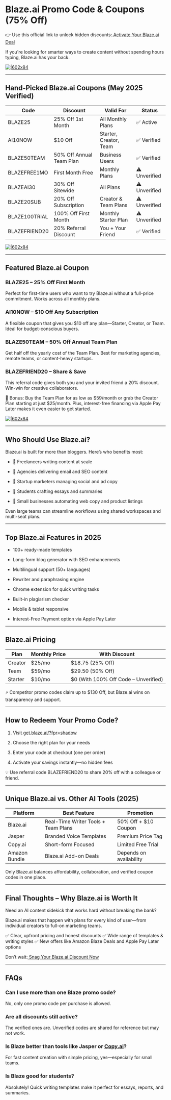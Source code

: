 # Blaze.ai Promo Code & Coupons (75% Off)

👉 Use this official link to unlock hidden discounts:[ Activate Your Blaze.ai Deal](https://get.blaze.ai/?fpr=shadow)

If you're looking for smarter ways to create content without spending hours typing, Blaze.ai has your back.

[![|602x84](https://lh7-rt.googleusercontent.com/docsz/AD_4nXcwB6sCIuCGRK5pAa0EBKsHJgkfepPmZ7UfFHrK2DTKsUsDw1OlsdJwUsxkxqdkvm1Dqo4aN41Alzapaxmg59COkxIrwYx_1IRTHlpzI43f0uPtbgqqJaOeDs_4L7C_DMqFInEqaQ?key=e5Jai1o9OCLKmbPlSjDSzQ)](https://get.blaze.ai/?fpr=shadow)

---

## Hand-Picked Blaze.ai Coupons (May 2025 Verified)

|Code|Discount|Valid For|Status|
| --- | --- | --- | --- |
|BLAZE25|25% Off 1st Month|All Monthly Plans|✅ Active|
|AI10NOW|$10 Off|Starter, Creator, Team|✅ Verified|
|BLAZE50TEAM|50% Off Annual Team Plan|Business Users|✅ Verified|
|BLAZEFREE1MO|First Month Free|Monthly Plans|⚠️ Unverified|
|BLAZEAI30|30% Off Sitewide|All Plans|⚠️ Unverified|
|BLAZE20SUB|20% Off Subscription|Creator & Team Plans|⚠️ Unverified|
|BLAZE100TRIAL|100% Off First Month|Monthly Starter Plan|⚠️ Unverified|
|BLAZEFRIEND20|20% Referral Discount|You + Your Friend|✅ Verified|

[![|602x84](https://lh7-rt.googleusercontent.com/docsz/AD_4nXcwB6sCIuCGRK5pAa0EBKsHJgkfepPmZ7UfFHrK2DTKsUsDw1OlsdJwUsxkxqdkvm1Dqo4aN41Alzapaxmg59COkxIrwYx_1IRTHlpzI43f0uPtbgqqJaOeDs_4L7C_DMqFInEqaQ?key=e5Jai1o9OCLKmbPlSjDSzQ)](https://get.blaze.ai/?fpr=shadow)

---

## Featured Blaze.ai Coupon

### BLAZE25 – 25% Off First Month

Perfect for first-time users who want to try Blaze.ai without a full-price commitment. Works across all monthly plans.

### AI10NOW – $10 Off Any Subscription

A flexible coupon that gives you $10 off any plan—Starter, Creator, or Team. Ideal for budget-conscious buyers.

### BLAZE50TEAM – 50% Off Annual Team Plan

Get half off the yearly cost of the Team Plan. Best for marketing agencies, remote teams, or content-heavy startups.

### BLAZEFRIEND20 – Share & Save

This referral code gives both you and your invited friend a 20% discount. Win-win for creative collaborators.

🛒 Bonus: Buy the Team Plan for as low as $59/month or grab the Creator Plan starting at just $25/month. Plus, interest-free financing via Apple Pay Later makes it even easier to get started.

[![|602x84](https://lh7-rt.googleusercontent.com/docsz/AD_4nXcwB6sCIuCGRK5pAa0EBKsHJgkfepPmZ7UfFHrK2DTKsUsDw1OlsdJwUsxkxqdkvm1Dqo4aN41Alzapaxmg59COkxIrwYx_1IRTHlpzI43f0uPtbgqqJaOeDs_4L7C_DMqFInEqaQ?key=e5Jai1o9OCLKmbPlSjDSzQ)](https://get.blaze.ai/?fpr=shadow)

---

## Who Should Use Blaze.ai?

Blaze.ai is built for more than bloggers. Here’s who benefits most:

* 🔹 Freelancers writing content at scale

* 🔹 Agencies delivering email and SEO content

* 🔹 Startup marketers managing social and ad copy

* 🔹 Students crafting essays and summaries

* 🔹 Small businesses automating web copy and product listings

Even large teams can streamline workflows using shared workspaces and multi-seat plans.

---

## Top Blaze.ai Features in 2025

* 100+ ready-made templates

* Long-form blog generator with SEO enhancements

* Multilingual support (50+ languages)

* Rewriter and paraphrasing engine

* Chrome extension for quick writing tasks

* Built-in plagiarism checker

* Mobile & tablet responsive

* Interest-Free Payment option via Apple Pay Later

---

## Blaze.ai Pricing

|Plan|Monthly Price|With Discount|
| --- | --- | --- |
|Creator|$25/mo|$18.75 (25% Off)|
|Team|$59/mo|$29.50 (50% Off)|
|Starter|$10/mo|$0 (With 100% Off Code – Unverified)|

⚡ Competitor promo codes claim up to $130 Off, but Blaze.ai wins on transparency and support.

---

## How to Redeem Your Promo Code?

1. Visit[ get.blaze.ai/?fpr=shadow
](https://get.blaze.ai/?fpr=shadow)
2. Choose the right plan for your needs

3. Enter your code at checkout (one per order)

4. Activate your savings instantly—no hidden fees

💡 Use referral code BLAZEFRIEND20 to share 20% off with a colleague or friend.

---

## Unique Blaze.ai vs. Other AI Tools (2025)

|Platform|Best Feature|Promotion|
| --- | --- | --- |
|Blaze.ai|Real-Time Writer Tools + Team Plans|50% Off + $10 Coupon|
|Jasper|Branded Voice Templates|Premium Price Tag|
|Copy.ai|Short-form Focused|Limited Free Trial|
|Amazon Bundle|Blaze.ai Add-on Deals|Depends on availability|

Only Blaze.ai balances affordability, collaboration, and verified coupon codes in one place.

---

## Final Thoughts – Why Blaze.ai is Worth It

Need an AI content sidekick that works hard without breaking the bank?

Blaze.ai makes that happen with plans for every kind of user—from individual creators to full-on marketing teams.

✅ Clear, upfront pricing and honest discounts
✅ Wide range of templates & writing styles
✅ New offers like Amazon Blaze Deals and Apple Pay Later options

Don’t wait:[ Snag Your Blaze.ai Discount Now](https://get.blaze.ai/?fpr=shadow)

---

## FAQs

### Can I use more than one Blaze promo code?

No, only one promo code per purchase is allowed.

### Are all discounts still active?

The verified ones are. Unverified codes are shared for reference but may not work.

### Is Blaze better than tools like Jasper or [Copy.ai](http://copy.ai)?

For fast content creation with simple pricing, yes—especially for small teams.

### Is Blaze good for students?

Absolutely! Quick writing templates make it perfect for essays, reports, and summaries.
